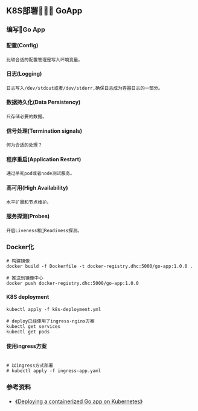 ## K8S部署 GoApp

### 编写Go App
#### 配置(Config)
    比较合适的配置管理是写入环境变量。
#### 日志(Logging)
    日志写入/dev/stdout或者/dev/stderr,确保日志成为容器日志的一部分。
#### 数据持久化(Data Persistency)
    只存储必要的数据。
#### 信号处理(Termination signals)  
    何为合适的处理？
#### 程序重启(Application Restart)
    通过杀死pod或者node测试服务。
#### 高可用(High Availability)
    水平扩展和节点维护。
#### 服务探测(Probes)
    开启Liveness和Readiness探测。

### Docker化
```shell
# 构建镜像
docker build -f Dockerfile -t docker-registry.dhc:5000/go-app:1.0.0 .

# 推送到镜像中心
docker push docker-registry.dhc:5000/go-app:1.0.0

```
#### K8S deployment
```shell
kubectl apply -f k8s-deployment.yml

# deploy已经使用了ingress-nginx方案 
kubectl get services
kubectl get pods
```

#### 使用ingress方案
```shell

# 以ingress方式部署
# kubectl apply -f ingress-app.yaml  
```


### 参考资料
+ [《Deploying a containerized Go app on Kubernetes》](https://www.callicoder.com/deploy-containerized-go-app-kubernetes/)